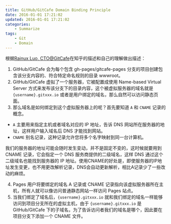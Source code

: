 ```yaml
---
title: GitHub/GitCafe Domain Binding Principle
date: 2016-01-01 17:21:02
updated: 2016-01-01 17:21:02
categories:
    - Summarize
tags:
    - Git
    - Domain
---
```

根据[Rainux Luo, CTO@GitCafe](https://www.zhihu.com/question/26609475)在知乎的描述和自己的理解做出描述：

1. GitHub/GitCafe 会为每个包含 gh-pages/gitcafe-pages 分支的项目创建包含该分支内容的、符合特定命名规则的目录 wwwroot。
2. GitHub/GitCafe 虚拟了一个服务器，它被配置成使用 Name-based Virtual Server  方式来发布该分支下的目录内容，这个被虚拟服务器的域名就是 `{username}.gitxxx.io` 或者是用户绑定的域名，那么自然可以访问静态页面。
3. 那么域名是如何绑定到这个虚拟服务器上的呢？首先要知道 `A` 和 `CNAME` 记录的概念。
<!-- more -->
  * `A` 主要用来指定主机或者域名对应的 IP 地址，告诉 DNS 网站所在服务器的地址，这样用户输入域名后 DNS 才能找到网站。
  * `CNAME` 别名记录，这种记录允许您将多个名字映射到同一台计算机。

  <div class="tip">我们的服务器的地址可能会随时发生变动，并不是固定不变的，这时候就要用到 CNAME 记录，它会指定一个 DNS 服务商提供的二级域名，这样 DNS 通过这个二级域名也能找到服务器的 IP 地址。使用CNAME的好处是，即使服务器的IP地址发生变更，也不用更改解析记录，DNS会自动更新解析，相比A记录少了一些改动的麻烦。</div>

4. Pages 用户将要绑定的域名 A 记录或 CNAME 记录指向该虚拟服务器所在主机，所有人就可以像访问普通静态网站一样访问 Pages 站点。
5. 当我们绑定了域名后，`{username}.gitxxx.io` 就和我们绑定的域名一样能够访问到项目分支所在的虚拟主机，由于 `{username}.gitxxx.io` 是 GitHub/GitCafe 下的子域名，为了告诉访问者我们的域名是哪个，因此要在项目分支下添加一个 CNAME 文件。
